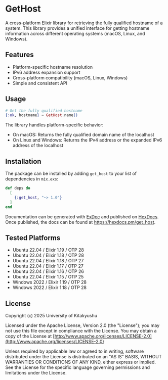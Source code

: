 # GetHost

A cross-platform Elixir library for retrieving the fully qualified hostname of a system. This library provides a unified interface for getting hostname information across different operating systems (macOS, Linux, and Windows).

## Features

- Platform-specific hostname resolution
- IPv6 address expansion support
- Cross-platform compatibility (macOS, Linux, Windows)
- Simple and consistent API

## Usage

```elixir
# Get the fully qualified hostname
{:ok, hostname} = GetHost.name()
```

The library handles platform-specific behavior:
- On macOS: Returns the fully qualified domain name of the localhost
- On Linux and Windows: Returns the IPv4 address or the expanded IPv6 address of the localhost

## Installation

The package can be installed by adding `get_host` to your list of dependencies in `mix.exs`:

```elixir
def deps do
  [
    {:get_host, "~> 1.0"}
  ]
end
```

Documentation can be generated with [ExDoc](https://github.com/elixir-lang/ex_doc)
and published on [HexDocs](https://hexdocs.pm). Once published, the docs can
be found at <https://hexdocs.pm/get_host>.

## Tested Platforms

* Ubuntu 22.04 / Elixir 1.19 / OTP 28
* Ubuntu 22.04 / Elixir 1.18 / OTP 28
* Ubuntu 22.04 / Elixir 1.18 / OTP 27
* Ubuntu 22.04 / Elixir 1.17 / OTP 27
* Ubuntu 22.04 / Elixir 1.16 / OTP 26
* Ubuntu 22.04 / Elixir 1.15 / OTP 25
* Windows 2022 / Elixir 1.19 / OTP 28
* Windows 2022 / Elixir 1.18 / OTP 28

## License

Copyright (c) 2025 University of Kitakyushu

Licensed under the Apache License, Version 2.0 (the "License");
you may not use this file except in compliance with the License.
You may obtain a copy of the License at [http://www.apache.org/licenses/LICENSE-2.0](http://www.apache.org/licenses/LICENSE-2.0)

Unless required by applicable law or agreed to in writing, software
distributed under the License is distributed on an "AS IS" BASIS,
WITHOUT WARRANTIES OR CONDITIONS OF ANY KIND, either express or implied.
See the License for the specific language governing permissions and
limitations under the License.

